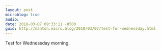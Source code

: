 ```yaml
---
layout: post
microblog: true
audio: 
date: 2018-03-07 09:33:11 -0500
guid: http://manton.micro.blog/2018/03/07/test-for-wednessday.html
---
```

Test for Wednessday morning.
